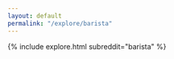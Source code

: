 ```yaml
---
layout: default
permalink: "/explore/barista"
---
```


<link rel="stylesheet" type="text/css" href="/static/css/explore.css">
{% include explore.html subreddit="barista" %}
